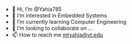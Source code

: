 - 👋 Hi, I’m @Yahia785
- 👀 I’m interested in Embedded Systems
- 🌱 I’m currently learning Computer Engineering
- 💞️ I’m looking to collaborate on ...
- 📫 How to reach me mtyahia@vt.edu

<!---
Yahia785/Yahia785 is a ✨ special ✨ repository because its `README.md` (this file) appears on your GitHub profile.
You can click the Preview link to take a look at your changes.
--->
